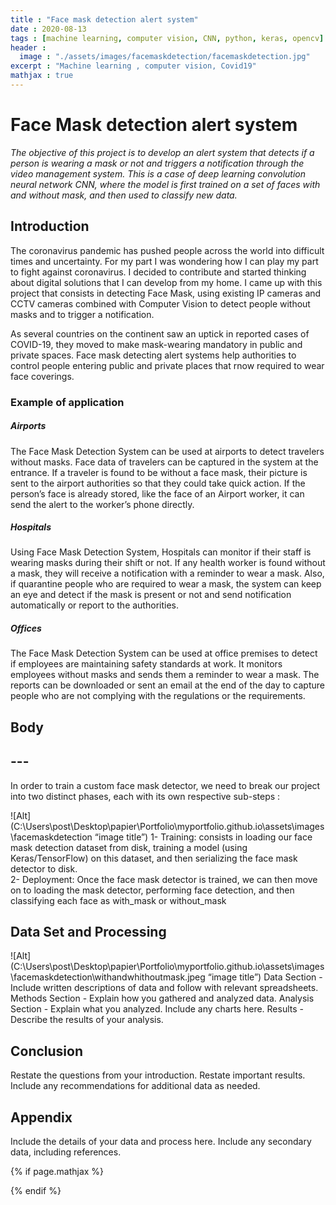 ```yaml
---
title : "Face mask detection alert system"
date : 2020-08-13
tags : [machine learning, computer vision, CNN, python, keras, opencv]
header :
  image : "./assets/images/facemaskdetection/facemaskdetection.jpg"
excerpt : "Machine learning , computer vision, Covid19"
mathjax : true
---
```

# Face Mask detection alert system
*The objective of this project is to develop an alert system that detects if a person is wearing a mask or not and triggers a notification through the video management system. This is a case of deep learning convolution neural network CNN, where the model is first trained on a set of faces with and without mask, and then used to classify new data.*
## Introduction

The coronavirus pandemic has pushed people across the world into difficult times and uncertainty. For my part I was wondering how I can play my part to fight against coronavirus. I decided to contribute and started thinking about digital solutions that I can develop from my home. I came up with this project that consists in detecting Face Mask,  using existing IP cameras and CCTV cameras combined with Computer Vision to detect people without masks and to trigger a notification.

As several countries on the continent saw an uptick in reported cases of COVID-19, they moved to make mask-wearing mandatory in public and private spaces. Face mask detecting alert systems help authorities to control people entering public and private places that rnow required to wear face coverings.
### Example of application
##### Airports
The Face Mask Detection System can be used at airports to detect travelers without masks. Face data of travelers can be captured in the system at the entrance. If a traveler is found to be without a face mask, their picture is sent to the airport authorities so that they could take quick action. If the person’s face is already stored, like the face of an Airport worker, it can send the alert to the worker’s phone directly.
##### Hospitals
Using Face Mask Detection System, Hospitals can monitor if their staff is wearing masks during their shift or not. If any health worker is found without a mask, they will receive a notification with a reminder to wear a mask. Also, if quarantine people who are required to wear a mask, the system can keep an eye and detect if the mask is present or not and send notification automatically or report to the authorities.
##### Offices
The Face Mask Detection System can be used at office premises to detect if employees are maintaining safety standards at work. It monitors employees without masks and sends them a reminder to wear a mask. The reports can be downloaded or sent an email at the end of the day to capture people who are not complying with the regulations or the requirements.

## Body
## ---
In order to train a custom face mask detector, we need to break our project into two distinct phases, each with its own respective sub-steps :

![Alt](C:\Users\post\Desktop\papier\Portfolio\myportfolio.github.io\assets\images\facemaskdetection “image title”)
1- Training: consists in loading our face mask detection dataset from disk, training a model (using Keras/TensorFlow) on this dataset, and then serializing the face mask detector to disk.
<br>
2- Deployment: Once the face mask detector is trained, we can then move on to loading the mask detector, performing face detection, and then classifying each face as with_mask or without_mask

## Data Set and Processing
![Alt](C:\Users\post\Desktop\papier\Portfolio\myportfolio.github.io\assets\images\facemaskdetection\withandwhithoutmask.jpeg “image title”)
Data Section - Include written descriptions of data and follow with relevant spreadsheets.
Methods Section - Explain how you gathered and analyzed data.
Analysis Section - Explain what you analyzed. Include any charts here.
Results - Describe the results of your analysis.
## Conclusion
Restate the questions from your introduction.
Restate important results.
Include any recommendations for additional data as needed.

## Appendix

Include the details of your data and process here.
Include any secondary data, including references.


{% if page.mathjax %}
<script type="text/javascript" async
  src="https://cdn.mathjax.org/mathjax/latest/MathJax.js?config=TeX-MML-AM_CHTML">
</script>
{% endif %}